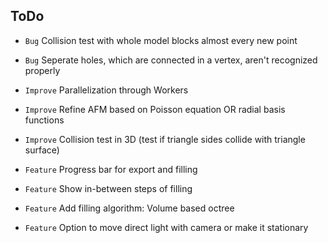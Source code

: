## ToDo

* `Bug` Collision test with whole model blocks almost every new point
* `Bug` Seperate holes, which are connected in a vertex, aren't recognized properly

* `Improve` Parallelization through Workers
* `Improve` Refine AFM based on Poisson equation OR radial basis functions
* `Improve` Collision test in 3D (test if triangle sides collide with triangle surface)

* `Feature` Progress bar for export and filling
* `Feature` Show in-between steps of filling
* `Feature` Add filling algorithm: Volume based octree
* `Feature` Option to move direct light with camera or make it stationary
